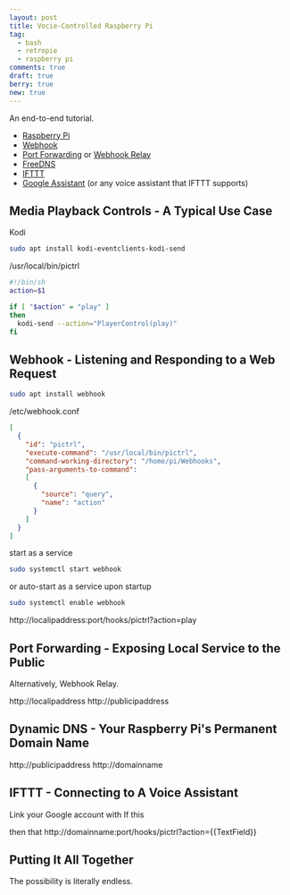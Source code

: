 ```yaml
---
layout: post
title: Vocie-Controlled Raspberry Pi
tag:
  - bash
  - retropie
  - raspberry pi
comments: true
draft: true
berry: true
new: true
---
```


An end-to-end tutorial.

* [Raspberry Pi](https://www.raspberrypi.org/)
* [Webhook](https://github.com/adnanh/webhook)
* [Port Forwarding](https://en.wikipedia.org/wiki/Port_forwarding) or [Webhook Relay](https://webhookrelay.com/)
* [FreeDNS](https://freedns.afraid.org/dynamic/)
* [IFTTT](https://ifttt.com/)
* [Google Assistant](https://assistant.google.com/) (or any voice assistant that IFTTT supports)

## Media Playback Controls  - A Typical Use Case
Kodi 

```bash
sudo apt install kodi-eventclients-kodi-send
```

/usr/local/bin/pictrl
```sh
#!/bin/sh
action=$1

if [ "$action" = "play" ]
then
  kodi-send --action="PlayerControl(play)"
fi
```

## Webhook - Listening and Responding to a Web Request

```bash
sudo apt install webhook
```

/etc/webhook.conf
```json
[
  {
    "id": "pictrl",
    "execute-command": "/usr/local/bin/pictrl",
    "command-working-directory": "/home/pi/Webhooks",
    "pass-arguments-to-command":
    [
      {
        "source": "query",
        "name": "action"
      }
    ]
  }
]
````

start as a service
```bash
sudo systemctl start webhook
```

or auto-start as a service upon startup
```bash
sudo systemctl enable webhook
```

http://localipaddress:port/hooks/pictrl?action=play

## Port Forwarding - Exposing Local Service to the Public

Alternatively, Webhook Relay.

http://localipaddress
http://publicipaddress

## Dynamic DNS - Your Raspberry Pi's Permanent Domain Name

http://publicipaddress
http://domainname

## IFTTT - Connecting to A Voice Assistant

Link your Google account with
If this

then that
http://domainname:port/hooks/pictrl?action={{TextField}}

## Putting It All Together

The possibility is literally endless.
